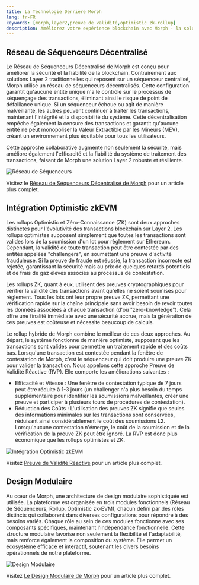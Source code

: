 ```yaml
---
title: La Technologie Derrière Morph
lang: fr-FR
keywords: [morph,layer2,preuve de validité,optimistic zk-rollup]
description: Améliorez votre expérience blockchain avec Morph - la solution optimistic zk-rollup sécurisée, décentralisée et performante. Essayez-le maintenant !
---
```


## Réseau de Séquenceurs Décentralisé

Le Réseau de Séquenceurs Décentralisé de Morph est conçu pour améliorer la sécurité et la fiabilité de la blockchain. Contrairement aux solutions Layer 2 traditionnelles qui reposent sur un séquenceur centralisé, Morph utilise un réseau de séquenceurs décentralisés. Cette configuration garantit qu'aucune entité unique n'a le contrôle sur le processus de séquençage des transactions, éliminant ainsi le risque de point de défaillance unique. Si un séquenceur échoue ou agit de manière malveillante, les autres peuvent continuer à traiter les transactions, maintenant l'intégrité et la disponibilité du système. Cette décentralisation empêche également la censure des transactions et garantit qu'aucune entité ne peut monopoliser la Valeur Extractible par les Mineurs (MEV), créant un environnement plus équitable pour tous les utilisateurs.

Cette approche collaborative augmente non seulement la sécurité, mais améliore également l'efficacité et la fiabilité du système de traitement des transactions, faisant de Morph une solution Layer 2 robuste et résiliente.

![Réseau de Séquenceurs](../../assets/docs/about/overview/seq1.png)

Visitez le [Réseau de Séquenceurs Décentralisé de Morph](../how-morph-works/decentralized-sequencers/1-morph-decentralized-sequencer-network.md) pour un article plus complet.

## Intégration Optimistic zkEVM

Les rollups Optimistic et Zéro-Connaissance (ZK) sont deux approches distinctes pour l'évolutivité des transactions blockchain sur Layer 2. Les rollups optimistes supposent simplement que toutes les transactions sont valides lors de la soumission d'un lot pour règlement sur Ethereum. Cependant, la validité de toute transaction peut être contestée par des entités appelées "challengers", en soumettant une preuve d'activité frauduleuse. Si la preuve de fraude est réussie, la transaction incorrecte est rejetée, garantissant la sécurité mais au prix de quelques retards potentiels et de frais de gaz élevés associés au processus de contestation.

Les rollups ZK, quant à eux, utilisent des preuves cryptographiques pour vérifier la validité des transactions avant qu'elles ne soient soumises pour règlement. Tous les lots ont leur propre preuve ZK, permettant une vérification rapide sur la chaîne principale sans avoir besoin de revoir toutes les données associées à chaque transaction (d'où "zero-knowledge"). Cela offre une finalité immédiate avec une sécurité accrue, mais la génération de ces preuves est coûteuse et nécessite beaucoup de calculs.

Le rollup hybride de Morph combine le meilleur de ces deux approches. Au départ, le système fonctionne de manière optimiste, supposant que les transactions sont valides pour permettre un traitement rapide et des coûts bas. Lorsqu'une transaction est contestée pendant la fenêtre de contestation de Morph, c'est le séquenceur qui doit produire une preuve ZK pour valider la transaction. Nous appelons cette approche Preuve de Validité Réactive (RVP). Elle comporte les améliorations suivantes :

- Efficacité et Vitesse : Une fenêtre de contestation typique de 7 jours peut être réduite à 1-3 jours (un challenger n'a plus besoin du temps supplémentaire pour identifier les soumissions malveillantes, créer une preuve et participer à plusieurs tours de procédures de contestation).
- Réduction des Coûts : L'utilisation des preuves ZK signifie que seules des informations minimales sur les transactions sont conservées, réduisant ainsi considérablement le coût des soumissions L2. Lorsqu'aucune contestation n'émerge, le coût de la soumission et de la vérification de la preuve ZK peut être ignoré. La RVP est donc plus économique que les rollups optimistes et ZK.

![Intégration Optimistic zkEVM](../../assets/docs/about/overview/opzk.png)

Visitez [Preuve de Validité Réactive](../how-morph-works/optimistic-zkevm) pour un article plus complet.

## Design Modulaire

Au cœur de Morph, une architecture de design modulaire sophistiquée est utilisée. La plateforme est organisée en trois modules fonctionnels (Réseau de Séquenceurs, Rollup, Optimistic zk-EVM), chacun défini par des rôles distincts qui collaborent dans diverses configurations pour répondre à des besoins variés. Chaque rôle au sein de ces modules fonctionne avec ses composants spécifiques, maintenant l'indépendance fonctionnelle. Cette structure modulaire favorise non seulement la flexibilité et l'adaptabilité, mais renforce également la composition du système. Elle permet un écosystème efficace et interactif, soutenant les divers besoins opérationnels de notre plateforme.

![Design Modulaire](../../assets/docs/about/overview/modu.png)

Visitez [Le Design Modulaire de Morph](../how-morph-works/2-morph-modular-design.md) pour un article plus complet.

